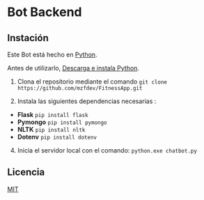 # Bot Backend
## Instación
Este Bot está hecho en [Python](https://www.python.org/).

Antes de utilizarlo, [Descarga e instala Python](https://www.python.org/downloads/).

1. Clona el repositorio mediante el comando 
`git clone https://github.com/mzfdev/FitnessApp.git `

2. Instala las siguientes dependencias necesarias :  
- **Flask** `pip install flask`
- **Pymongo** `pip install pymongo`
- **NLTK** `pip install nltk`
- **Dotenv** `pip install dotenv`

4. Inicia el servidor local con el comando: `python.exe chatbot.py`

## Licencia
[MIT](https://github.com/mzfdev/FitnessApp/blob/main/LICENSE)
